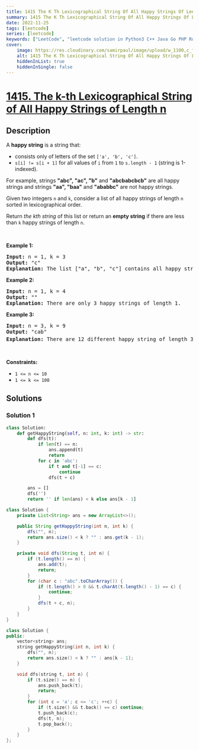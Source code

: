 ```yaml
---
title: 1415 The K Th Lexicographical String Of All Happy Strings Of Length N
summary: 1415 The K Th Lexicographical String Of All Happy Strings Of Length N LeetCode Solution Explained
date: 2022-11-25
tags: [leetcode]
series: [leetcode]
keywords: ["LeetCode", "leetcode solution in Python3 C++ Java Go PHP Ruby Swift TypeScript Rust C# JavaScript C", "1415 The K Th Lexicographical String Of All Happy Strings Of Length N LeetCode Solution Explained in all languages"]
cover:
    image: https://res.cloudinary.com/samirpaul/image/upload/w_1100,c_fit,co_rgb:FFFFFF,l_text:Arial_75_bold:1415 The K Th Lexicographical String Of All Happy Strings Of Length N - Solution Explained/problem-solving.webp
    alt: 1415 The K Th Lexicographical String Of All Happy Strings Of Length N
    hiddenInList: true
    hiddenInSingle: false
---
```



# [1415. The k-th Lexicographical String of All Happy Strings of Length n](https://leetcode.com/problems/the-k-th-lexicographical-string-of-all-happy-strings-of-length-n)


## Description

<p>A <strong>happy string</strong> is a string that:</p>

<ul>
	<li>consists only of letters of the set <code>[&#39;a&#39;, &#39;b&#39;, &#39;c&#39;]</code>.</li>
	<li><code>s[i] != s[i + 1]</code> for all values of <code>i</code> from <code>1</code> to <code>s.length - 1</code> (string is 1-indexed).</li>
</ul>

<p>For example, strings <strong>&quot;abc&quot;, &quot;ac&quot;, &quot;b&quot;</strong> and <strong>&quot;abcbabcbcb&quot;</strong> are all happy strings and strings <strong>&quot;aa&quot;, &quot;baa&quot;</strong> and <strong>&quot;ababbc&quot;</strong> are not happy strings.</p>

<p>Given two integers <code>n</code> and <code>k</code>, consider a list of all happy strings of length <code>n</code> sorted in lexicographical order.</p>

<p>Return <em>the kth string</em> of this list or return an <strong>empty string</strong> if there are less than <code>k</code> happy strings of length <code>n</code>.</p>

<p>&nbsp;</p>
<p><strong class="example">Example 1:</strong></p>

<pre>
<strong>Input:</strong> n = 1, k = 3
<strong>Output:</strong> &quot;c&quot;
<strong>Explanation:</strong> The list [&quot;a&quot;, &quot;b&quot;, &quot;c&quot;] contains all happy strings of length 1. The third string is &quot;c&quot;.
</pre>

<p><strong class="example">Example 2:</strong></p>

<pre>
<strong>Input:</strong> n = 1, k = 4
<strong>Output:</strong> &quot;&quot;
<strong>Explanation:</strong> There are only 3 happy strings of length 1.
</pre>

<p><strong class="example">Example 3:</strong></p>

<pre>
<strong>Input:</strong> n = 3, k = 9
<strong>Output:</strong> &quot;cab&quot;
<strong>Explanation:</strong> There are 12 different happy string of length 3 [&quot;aba&quot;, &quot;abc&quot;, &quot;aca&quot;, &quot;acb&quot;, &quot;bab&quot;, &quot;bac&quot;, &quot;bca&quot;, &quot;bcb&quot;, &quot;cab&quot;, &quot;cac&quot;, &quot;cba&quot;, &quot;cbc&quot;]. You will find the 9<sup>th</sup> string = &quot;cab&quot;
</pre>

<p>&nbsp;</p>
<p><strong>Constraints:</strong></p>

<ul>
	<li><code>1 &lt;= n &lt;= 10</code></li>
	<li><code>1 &lt;= k &lt;= 100</code></li>
</ul>

## Solutions

### Solution 1

<!-- tabs:start -->

```python
class Solution:
    def getHappyString(self, n: int, k: int) -> str:
        def dfs(t):
            if len(t) == n:
                ans.append(t)
                return
            for c in 'abc':
                if t and t[-1] == c:
                    continue
                dfs(t + c)

        ans = []
        dfs('')
        return '' if len(ans) < k else ans[k - 1]
```

```java
class Solution {
    private List<String> ans = new ArrayList<>();

    public String getHappyString(int n, int k) {
        dfs("", n);
        return ans.size() < k ? "" : ans.get(k - 1);
    }

    private void dfs(String t, int n) {
        if (t.length() == n) {
            ans.add(t);
            return;
        }
        for (char c : "abc".toCharArray()) {
            if (t.length() > 0 && t.charAt(t.length() - 1) == c) {
                continue;
            }
            dfs(t + c, n);
        }
    }
}
```

```cpp
class Solution {
public:
    vector<string> ans;
    string getHappyString(int n, int k) {
        dfs("", n);
        return ans.size() < k ? "" : ans[k - 1];
    }

    void dfs(string t, int n) {
        if (t.size() == n) {
            ans.push_back(t);
            return;
        }
        for (int c = 'a'; c <= 'c'; ++c) {
            if (t.size() && t.back() == c) continue;
            t.push_back(c);
            dfs(t, n);
            t.pop_back();
        }
    }
};
```

<!-- tabs:end -->

<!-- end -->
